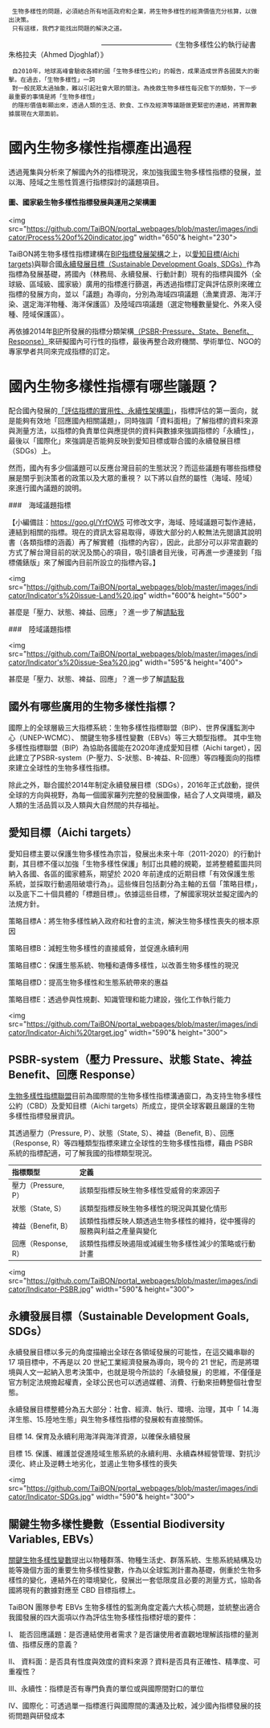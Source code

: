 
     生物多樣性的問題，必須結合所有地區政府和企業，將生物多樣性的經濟價值充分核算，以做出決策。
     只有這樣，我們才能找出問題的解決之道。
                                                 ——————————《生物多樣性公約執行祕書朱格拉夫（Ahmed Djoghlaf）》 
        

     自2010年，地球高峰會驗收各締約國「生物多樣性公約」的報告，成果造成世界各國莫大的衝擊。在過去，「生物多樣性」一詞
     對一般民眾太過抽象，難以引起社會大眾的關注。為挽救生物多樣性每況愈下的頽勢，下一步最重要的事情是將「生物多樣性」
     的隱形價值彰顯出來，透過人類的生活、飲食、工作及經濟等議題做更緊密的連結，將實際數據展現在大眾面前。
     

# 國內生物多樣性指標產出過程

透過蒐集與分析來了解國內外的指標現況，來加強我國生物多樣性指標的發展，並以海、陸域之生態性質進行指標探討的議題項目。
#### 圖、國家級生物多樣性指標發展與運用之架構圖

<img src="https://github.com/TaiBON/portal_webpages/blob/master/images/indicator/Process%20of%20indicator.jpg" width="650"& height="230">


TaiBON將生物多樣性指標建構在[BIP指標發展架構](https://github.com/TaiBON/portal_webpages/blob/master/Indicator/How%20choose.md)之上，以[愛知目標(Aichi targets)](https://github.com/TaiBON/portal_webpages/blob/master/Indicator/web_strategy.md)與聯合國[永續發展目標（Sustainable Development Goals, SDGs）](https://github.com/TaiBON/portal_webpages/blob/master/Indicator/web_strategy.md)作為指標為發展基礎，將國內（林務局、永續發展、行動計劃）現有的指標與國外（全球級、區域級、國家級）廣用的指標進行篩選，再透過指標訂定與評估原則來確立指標的發展方向，並以「議題」為導向，分別為海域四項議題（漁業資源、海洋汙染、選定海洋物種、海洋保護區）及陸域四項議題（選定物種數量變化、外來入侵種、陸域保護區）。

再依據2014年[BIP](http://www.bipindicators.net/)所發展的指標分類架構[（PSBR-Pressure、State、Benefit、Response）](https://github.com/TaiBON/portal_webpages/blob/master/Indicator/Type%20of%20indicator.md)來研擬國內可行性的指標，最後再整合政府機關、學術單位、NGO的專家學者共同來完成指標的訂定。

# 國內生物多樣性指標有哪些議題？
配合國內發展的[「評估指標的實用性、永續性架構圖」](https://github.com/TaiBON/portal_webpages/blob/master/Indicator/How%20choose.md)，指標評估的第一面向，就是能夠有效地「回應國內相關議題」，同時強調「資料面相」了解指標的資料來源與測量方法，以指標的負責單位與應提供的資料與數據來強調指標的「永續性」，最後以「國際化」來強調是否能夠反映到愛知目標或聯合國的永續發展目標（SDGs）上。

然而，國內有多少個議題可以反應台灣目前的生態狀況？而這些議題有哪些指標發展是關乎到決策者的政策以及大眾的重視？
以下將以自然的屬性（海域、陸域）來進行國內議題的說明。


###　海域議題指標

【小編備註：https://goo.gl/YrfOW5 可修改文字，海域、陸域議題可製作連結，連結到相關的指標。現在的資訊太容易取得，導致大部分的人較無法先閱讀其說明書（各類指標的涵義）再了解實體（指標的內容），因此，此部分可以非常直觀的方式了解台灣目前的狀況及關心的項目，吸引讀者目光後，可再進一步連接到「指標儀錶版」來了解國內目前所設立的指標內容。】

<img src="https://github.com/TaiBON/portal_webpages/blob/master/images/indicator/Indicator's%20issue-Land%20.jpg" width="600"& height="500">

甚麼是「壓力、狀態、裨益、回應」？進一步了解[請點我](https://github.com/TaiBON/portal_webpages/blob/master/Indicator/web_strategy.md)



###　陸域議題指標

<img src="https://github.com/TaiBON/portal_webpages/blob/master/images/indicator/Indicator's%20issue-Sea%20.jpg" width="595"& height="400">

甚麼是「壓力、狀態、裨益、回應」？進一步了解[請點我](https://github.com/TaiBON/portal_webpages/blob/master/Indicator/web_strategy.md)


## 國外有哪些廣用的生物多樣性指標？

國際上的全球層級三大指標系統：生物多樣性指標聯盟（BIP）、世界保護監測中心（UNEP-WCMC）、 關鍵生物多樣性變數（EBVs）等三大類型指標。
其中生物多樣性指標聯盟（BIP）為協助各國能在2020年達成愛知目標（Aichi target），因此建立了PSBR-system（P-壓力、S-狀態、B-裨益、R-回應）等四種面向的指標來建立全球性的生物多樣性指標。

除此之外，聯合國於2014年制定永續發展目標（SDGs），2016年正式啟動，提供全球的方向與視野，為每一個國家羅列完整的發展圖像，結合了人文與環境，顧及人類的生活品質以及人類與大自然間的共存福祉。


## 愛知目標（Aichi targets）

愛知目標主要以保護生物多樣性為宗旨，發展出未來十年（2011-2020）的行動計劃，其目標不僅以加強「生物多樣性保護」制訂出具體的規範，並將整體藍圖共同納入各國、各區的國家體系，期望於 2020 年前達成的近期目標「有效保護生態系統，並採取行動遏阻破壞行為」。這些條目包括劃分為主軸的五個「策略目標」，以及底下二十個具體的「標題目標」。依據這些目標，了解國家現狀並擬定國內的法規方針。

策略目標A：將生物多樣性納入政府和社會的主流，解決生物多樣性喪失的根本原因

策略目標B：減輕生物多樣性的直接威脅，並促進永續利用

策略目標C：保護生態系統、物種和遺傳多樣性，以改善生物多樣性的現況


策略目標D：提高生物多樣性和生態系統帶來的惠益

策略目標E：透過參與性規劃、知識管理和能力建設，強化工作執行能力

<img src="https://github.com/TaiBON/portal_webpages/blob/master/images/indicator/Indicator-Aichi%20target.jpg" width="590"& height="300">



## PSBR-system（壓力 Pressure、狀態 State、裨益 Benefit、回應 Response）

[生物多樣性指標聯盟](http://www.bipnational.net/)目前為國際間的生物多樣性指標溝通窗口，為支持生物多樣性公約（CBD）及愛知目標（Aichi targets）所成立，提供全球客觀且嚴謹的生物多樣性指標發展資訊。

其透過壓力（Pressure, P）、狀態（State, S）、裨益（Benefit, B）、回應（Response, R）等四種類型指標來建立全球性的生物多樣性指標，藉由 PSBR 系統的指標配適，可了解我國的指標類型現況。

| 指標類型 |定義|
| :---------------- |:-------------------------------------------------------------------------------------------   |
| 壓力（Pressure, P）| 該類型指標反映生物多樣性受威脅的來源因子|
| 狀態（State, S）|該類型指標反映生物多樣性的現況與其變化情形|
| 裨益（Benefit, B）|該類性指標反映人類透過生物多樣性的維持，從中獲得的服務與利益之產量與變化|
| 回應（Response, R）|該類性指標反映遏阻或減緩生物多樣性減少的策略或行動計畫|

<img src="https://github.com/TaiBON/portal_webpages/blob/master/images/indicator/Indicator-PSBR.jpg" width="590"& height="300">



## 永續發展目標（Sustainable Development Goals, SDGs）

永續發展目標以多元的角度描繪出全球在各領域發展的可能性，在這交織串聯的 17 項目標中，不再是以 20 世紀工業經濟發展為導向，現今的 21 世紀，而是將環境與人文一起納入思考決策中，也就是現今所談的「永續發展」的思維，不僅僅是官方制定法規擔起權責，全球公民也可以透過媒體、消費、行動來扭轉整個社會型態。

永續發展目標整體分為五大部分：社會、經濟、執行、環境、治理，其中「 14.海洋生態、15.陸地生態」與生物多樣性指標的發展較有直接關係。

目標 14. 保育及永續利用海洋與海洋資源，以確保永續發展

目標 15. 保護、維護並促進陸域生態系統的永續利用、永續森林經營管理、對抗沙漠化、終止及逆轉土地劣化，並遏止生物多樣性的喪失 

<img src="https://github.com/TaiBON/portal_webpages/blob/master/images/indicator/Indicator-SDGs.jpg" width="590"& height="300">


## 關鍵生物多樣性變數（Essential Biodiversity Variables, EBVs）

[關鍵生物多樣性變數](http://geobon.org/essential-biodiversity-variables/what-are-ebvs/)提出以物種群落、物種生活史、群落系統、生態系統結構及功能等幾個方面的重要生物多樣性變數，作為以全球監測計畫為基礎，側重於生物多樣性的變化，連結外在的環境變化，發展出一套低限度且必要的測量方式，協助各國將現有的數據對應至 CBD 目標指標上。

TaiBON 團隊參考 EBVs 生物多樣性的監測角度定義六大核心問題，並統整出適合我國發展的四大面項以作為評估生物多樣性指標好壞的要件：

I、  能否回應議題：是否連結使用者需求？是否讓使用者直觀地理解該指標的量測值、指標反應的意義？

II、 資料面：是否具有性度與效度的資料來源？資料是否具有正確性、精準度、可重複性？

III、永續性：指標是否有專門負責的單位或與國際間對口的單位

IV、國際化：可透過單一指標進行與國際間的溝通及比較，減少國內指標發展的技術問題與研發成本
